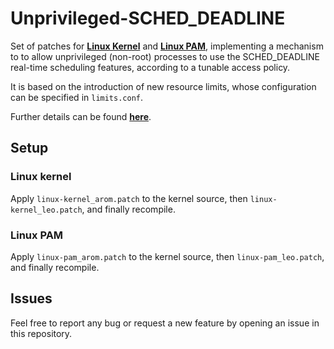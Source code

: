 # Unprivileged-SCHED_DEADLINE

Set of patches for [**Linux Kernel**](https://github.com/torvalds/linux) and [**Linux PAM**](https://github.com/linux-pam/linux-pam), implementing a mechanism to 
to allow unprivileged (non-root) processes to use the SCHED\_DEADLINE real-time scheduling features, according to a tunable access policy.

It is based on the introduction of new resource limits, whose configuration can be specified in `limits.conf`.

Further details can be found [**here**](report.pdf).

## Setup

### Linux kernel

Apply `linux-kernel_arom.patch` to the kernel source, then `linux-kernel_leo.patch`, and finally recompile.

### Linux PAM

Apply `linux-pam_arom.patch` to the kernel source, then `linux-pam_leo.patch`, and finally recompile.

## Issues

Feel free to report any bug or request a new feature by opening an issue in this repository.

